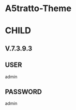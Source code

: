 <h1>A5tratto-Theme</h1>
<h1>CHILD</h1>
<h2>V.7.3.9.3</h2>
<h3></h3>

<h2>USER</h2>
<p>admin</p>
<h2>PASSWORD</h2>
<p>admin</p>
 